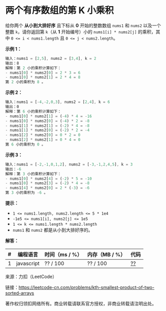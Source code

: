 # 两个有序数组的第 K 小乘积

给你两个 **从小到大排好序** 且下标从 **0** 开始的整数数组 `nums1` 和 `nums2` 以及一个整数 `k`，请你返回第 `k`（从 **1** 开始编号）小的 `nums1[i] * nums2[j]` 的乘积，其中 `0 <= i < nums1.length` 且 `0 <= j < nums2.length`。

**示例 1：**

``` javascript
输入：nums1 = [2,5], nums2 = [3,4], k = 2
输出：8
解释：第 2 小的乘积计算如下：
- nums1[0] * nums2[0] = 2 * 3 = 6
- nums1[0] * nums2[1] = 2 * 4 = 8
第 2 小的乘积为 8 。
```

**示例 2：**

``` javascript
输入：nums1 = [-4,-2,0,3], nums2 = [2,4], k = 6
输出：0
解释：第 6 小的乘积计算如下：
- nums1[0] * nums2[1] = (-4) * 4 = -16
- nums1[0] * nums2[0] = (-4) * 2 = -8
- nums1[1] * nums2[1] = (-2) * 4 = -8
- nums1[1] * nums2[0] = (-2) * 2 = -4
- nums1[2] * nums2[0] = 0 * 2 = 0
- nums1[2] * nums2[1] = 0 * 4 = 0
第 6 小的乘积为 0 。
```

**示例 3：**

``` javascript
输入：nums1 = [-2,-1,0,1,2], nums2 = [-3,-1,2,4,5], k = 3
输出：-6
解释：第 3 小的乘积计算如下：
- nums1[0] * nums2[4] = (-2) * 5 = -10
- nums1[0] * nums2[3] = (-2) * 4 = -8
- nums1[4] * nums2[0] = 2 * (-3) = -6
第 3 小的乘积为 -6 。
```

**提示：**

- `1 <= nums1.length, nums2.length <= 5 * 1e4`
- `-1e5 <= nums1[i], nums2[j] <= 1e5`
- `1 <= k <= nums1.length * nums2.length`
- `nums1` 和 `nums2` 都是从小到大排好序的。

**解答：**

**#**|**编程语言**|**时间（ms / %）**|**内存（MB / %）**|**代码**
--|--|--|--|--
1|javascript|?? / 100|?? / 100|[??](./javascript/ac_v1.js)

来源：力扣（LeetCode）

链接：https://leetcode-cn.com/problems/kth-smallest-product-of-two-sorted-arrays

著作权归领扣网络所有。商业转载请联系官方授权，非商业转载请注明出处。
